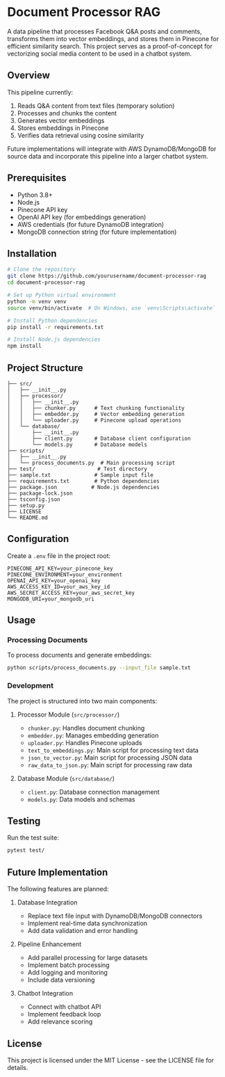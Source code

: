 # Document Processor RAG

A data pipeline that processes Facebook Q&A posts and comments, transforms them into vector embeddings, and stores them in Pinecone for efficient similarity search. This project serves as a proof-of-concept for vectorizing social media content to be used in a chatbot system.

## Overview

This pipeline currently:
1. Reads Q&A content from text files (temporary solution)
2. Processes and chunks the content
3. Generates vector embeddings
4. Stores embeddings in Pinecone
5. Verifies data retrieval using cosine similarity

Future implementations will integrate with AWS DynamoDB/MongoDB for source data and incorporate this pipeline into a larger chatbot system.

## Prerequisites

- Python 3.8+
- Node.js
- Pinecone API key
- OpenAI API key (for embeddings generation)
- AWS credentials (for future DynamoDB integration)
- MongoDB connection string (for future implementation)

## Installation

```bash
# Clone the repository
git clone https://github.com/yourusername/document-processor-rag
cd document-processor-rag

# Set up Python virtual environment
python -m venv venv
source venv/bin/activate  # On Windows, use `venv\Scripts\activate`

# Install Python dependencies
pip install -r requirements.txt

# Install Node.js dependencies
npm install
```

## Project Structure

```
├── src/
│   ├── __init__.py
│   ├── processor/
│   │   ├── __init__.py
│   │   ├── chunker.py      # Text chunking functionality
│   │   ├── embedder.py     # Vector embedding generation
│   │   └── uploader.py     # Pinecone upload operations
│   └── database/
│       ├── __init__.py
│       ├── client.py       # Database client configuration
│       └── models.py       # Database models
├── scripts/
│   ├── __init__.py
│   └── process_documents.py  # Main processing script
├── test/                    # Test directory
├── sample.txt              # Sample input file
├── requirements.txt        # Python dependencies
├── package.json           # Node.js dependencies
├── package-lock.json
├── tsconfig.json
├── setup.py
├── LICENSE
└── README.md
```

## Configuration

Create a `.env` file in the project root:

```env
PINECONE_API_KEY=your_pinecone_key
PINECONE_ENVIRONMENT=your_environment
OPENAI_API_KEY=your_openai_key
AWS_ACCESS_KEY_ID=your_aws_key_id
AWS_SECRET_ACCESS_KEY=your_aws_secret_key
MONGODB_URI=your_mongodb_uri
```

## Usage

### Processing Documents

To process documents and generate embeddings:

```bash
python scripts/process_documents.py --input_file sample.txt
```

### Development

The project is structured into two main components:

1. Processor Module (`src/processor/`)
   - `chunker.py`: Handles document chunking
   - `embedder.py`: Manages embedding generation
   - `uploader.py`: Handles Pinecone uploads
   - `text_to_embeddings.py`: Main script for processing text data
   - `json_to_vector.py`: Main script for processing JSON data
   - `raw_data_to_json.py`: Main script for processing raw data

2. Database Module (`src/database/`)
   - `client.py`: Database connection management
   - `models.py`: Data models and schemas

## Testing

Run the test suite:

```bash
pytest test/
```

## Future Implementation

The following features are planned:

1. Database Integration
   - Replace text file input with DynamoDB/MongoDB connectors
   - Implement real-time data synchronization
   - Add data validation and error handling

2. Pipeline Enhancement
   - Add parallel processing for large datasets
   - Implement batch processing
   - Add logging and monitoring
   - Include data versioning

3. Chatbot Integration
   - Connect with chatbot API
   - Implement feedback loop
   - Add relevance scoring

## License

This project is licensed under the MIT License - see the LICENSE file for details.